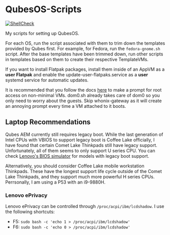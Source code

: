# QubesOS-Scripts

[![ShellCheck](https://github.com/TommyTran732/QubesOS-Scripts/actions/workflows/shellcheck.yml/badge.svg)](https://github.com/TommyTran732/QubesOS-Scripts/actions/workflows/shellcheck.yml)

My scripts for setting up QubesOS. 

For each OS, run the script associated with them to trim down the templates provided by Qubes first. For example, for Fedora, run the `fedora-gnome.sh` script. After the base templates have been trimmed down, run other scripts in templates based on them to create their respective TemplateVMs.

If you want to install Flatpak packages, install them inside of an AppVM as a **user Flatpak** and enable the update-user-flatpaks.service as a **user** systemd service for automatic updates.

It is recommended that you follow the docs [here](https://www.qubes-os.org/doc/vm-sudo/#replacing-passwordless-root-access-with-dom0-user-prompt) to make a prompt for root access on non-minimal VMs. dom0.sh already takes care of dom0 so you only need to worry about the guests. Skip whonix-gateway as it will create an annoying prompt every time a VM attached to it boots.

## Laptop Recommendations

Qubes AEM currently still requires legacy boot. While the last generation of Intel CPUs with VBIOS to support legacy boot is Coffee Lake officially, I have found that certain Comet Lake Thinkpads still have legacy support. Unfortunately, all of them seems to only support U series CPU. You can check [Lenovo's BIOS simulator](https://download.lenovo.com/bsco/index.html#/) for models with legacy boot support.

Alternatively, you should consider Coffee Lake mobile workstation Thinkpads. These have the longest support life cycle outside of the Comet Lake Thinkpads, and they support much more powerful H series CPUs. Perrsonally, I am using a P53 with an i9-9880H.

### Lenovo ePrivacy

Lenovo ePrivacy can be controlled through `/proc/acpi/ibm/lcdshadow`. I use the following shortcuts:

- F5: `sudo bash -c 'echo 1 > /proc/acpi/ibm/lcdshadow'`
- F6: `sudo bash -c 'echo 0 > /proc/acpi/ibm/lcdshadow'`
